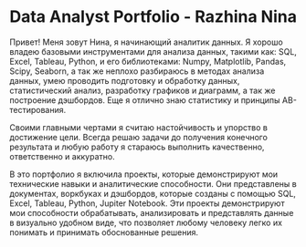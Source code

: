 # Data Analyst Portfolio - Razhina Nina

Привет!
Меня зовут Нина, я начинающий аналитик данных. 
Я хорошо владею базовыми инструментами для анализа данных, такими как: SQL, Excel, Tableau, Python, и его библиотеками: Numpy, Matplotlib, Pandas, Scipy, Seaborn, а так же неплохо разбираюсь в методах анализа данных, умею проводить подготовку и обработку данных, статистический анализ, разработку графиков и диаграмм, а так же построение дэшбордов. Еще я отлично знаю статистику и принципы AB-тестирования.

Своими главными чертами я считаю настойчивость и упорство в достижение цели. Всегда решаю задачи до получения конечного результата и любую работу я стараюсь выполнить качественно, ответственно и аккуратно.

В это портфолио я включила проекты, которые демонстрируют мои технические навыки и аналитические способности. Они представлены в документах, воркбуках и дэшбордов, которые созданы с помощью SQL, Excel, Tableau, Python, Jupiter Notebook. 
Эти проекты демонстрируют мои способности обрабатывать, анализировать и представлять данные в визуально удобном виде, что позволяет любому человеку легко их понимать и принимать обоснованные решения.

